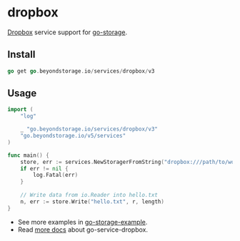 # dropbox

[Dropbox](https://www.dropbox.com) service support for [go-storage](https://github.com/beyondstorage/go-storage).

## Install

```go
go get go.beyondstorage.io/services/dropbox/v3
```

## Usage

```go
import (
	"log"

	_ "go.beyondstorage.io/services/dropbox/v3"
	"go.beyondstorage.io/v5/services"
)

func main() {
	store, err := services.NewStoragerFromString("dropbox:///path/to/workdir?credential=apikey:<apikey>")
	if err != nil {
		log.Fatal(err)
	}
	
	// Write data from io.Reader into hello.txt
	n, err := store.Write("hello.txt", r, length)
}
```

- See more examples in [go-storage-example](https://github.com/beyondstorage/go-storage-example).
- Read [more docs](https://beyondstorage.io/docs/go-storage/services/dropbox) about go-service-dropbox.
